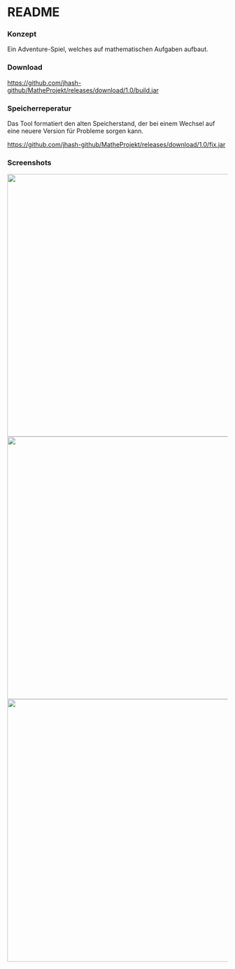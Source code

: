 # README #

### Konzept ###

Ein Adventure-Spiel, welches auf mathematischen Aufgaben aufbaut.

### Download ###

https://github.com/jhash-github/MatheProjekt/releases/download/1.0/build.jar

### Speicherreperatur ###

Das Tool formatiert den alten Speicherstand, der bei einem Wechsel auf eine neuere Version für Probleme sorgen kann.

https://github.com/jhash-github/MatheProjekt/releases/download/1.0/fix.jar

### Screenshots ###

<img src="https://user-images.githubusercontent.com/54217818/75906564-339f7a80-5e47-11ea-9e72-bf665da17f5e.png" width="600">

<img src="https://user-images.githubusercontent.com/54217818/75906601-3bf7b580-5e47-11ea-91b3-678a7a248c54.png" width="600">

<img src="https://user-images.githubusercontent.com/54217818/75906627-41ed9680-5e47-11ea-9da0-c6a423c9b49a.png" width="600">
